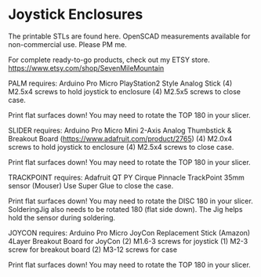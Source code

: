 # Joystick Enclosures

The printable STLs are found here. OpenSCAD measurements available for non-commercial use. Please PM me.

For complete ready-to-go products, check out my ETSY store.
https://www.etsy.com/shop/SevenMileMountain

PALM requires:
 Arduino Pro Micro
 PlayStation2 Style Analog Stick
 (4) M2.5x4 screws to hold joystick to enclosure
 (4) M2.5x5 screws to close case.
 
 Print flat surfaces down! You may need to rotate the TOP 180 in your slicer.
 
 
SLIDER requires:
 Arduino Pro Micro
 Mini 2-Axis Analog Thumbstick & Breakout Board (https://www.adafruit.com/product/2765)
 (4) M2.0x4 screws to hold joystick to enclosure
 (4) M2.5x4 screws to close case.
 
 Print flat surfaces down! You may need to rotate the TOP 180 in your slicer.


TRACKPOINT requires:
 Adafruit QT PY
 Cirque Pinnacle TrackPoint 35mm sensor (Mouser)
 Use Super Glue to close the case.
 
 Print flat surfaces down! You may need to rotate the DISC 180 in your slicer. SolderingJig also needs to be rotated 180 (flat side down). The Jig helps hold the sensor during soldering.


JOYCON requires:
 Arduino Pro Micro
 JoyCon Replacement Stick (Amazon)
 4Layer Breakout Board for JoyCon
 (2) M1.6-3 screws for joystick
 (1) M2-3 screw for breakout board
 (2) M3-12 screws for case
 
 Print flat surfaces down! You may need to rotate the TOP 180 in your slicer.
